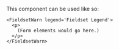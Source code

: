 This component can be used like so:

```
<FieldsetWarn legend='Fieldset Legend'>
  <p>
    (Form elements would go here.)
  </p>
</FieldsetWarn>
```